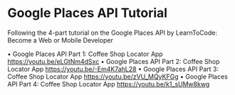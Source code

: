 # Google Places API Tutorial
Following the 4-part tutorial on the Google Places API by LearnToCode: Become a Web or Mobile Developer

• Google Places API Part 1: Coffee Shop Locator App https://youtu.be/eLGtNm4dSxc
• Google Places API Part 2: Coffee Shop Locator App https://youtu.be/-Em4K7ahL28
• Google Places API Part 3: Coffee Shop Locator App https://youtu.be/zVU_MQyKFGg
• Google Places API Part 4: Coffee Shop Locator App https://youtu.be/k1_sUMw8kwg
